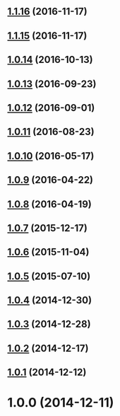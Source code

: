 <a name="1.1.16"></a>
## [1.1.16](https://github.com/koola/pix-diff/compare/v1.1.15...v1.1.16) (2016-11-17)



<a name="1.1.15"></a>
## [1.1.15](https://github.com/koola/pix-diff/compare/v1.0.14...v1.1.15) (2016-11-17)



<a name="1.0.14"></a>
## [1.0.14](https://github.com/koola/pix-diff/compare/v1.0.13...v1.0.14) (2016-10-13)



<a name="1.0.13"></a>
## [1.0.13](https://github.com/koola/pix-diff/compare/v1.0.12...v1.0.13) (2016-09-23)



<a name="1.0.12"></a>
## [1.0.12](https://github.com/koola/pix-diff/compare/v1.0.11...v1.0.12) (2016-09-01)



<a name="1.0.11"></a>
## [1.0.11](https://github.com/koola/pix-diff/compare/v1.0.10...v1.0.11) (2016-08-23)



<a name="1.0.10"></a>
## [1.0.10](https://github.com/koola/pix-diff/compare/v1.0.9...v1.0.10) (2016-05-17)



<a name="1.0.9"></a>
## [1.0.9](https://github.com/koola/pix-diff/compare/v1.0.8...v1.0.9) (2016-04-22)



<a name="1.0.8"></a>
## [1.0.8](https://github.com/koola/pix-diff/compare/v1.0.7...v1.0.8) (2016-04-19)



<a name="1.0.7"></a>
## [1.0.7](https://github.com/koola/pix-diff/compare/v1.0.6...v1.0.7) (2015-12-17)



<a name="1.0.6"></a>
## [1.0.6](https://github.com/koola/pix-diff/compare/v1.0.5...v1.0.6) (2015-11-04)



<a name="1.0.5"></a>
## [1.0.5](https://github.com/koola/pix-diff/compare/v1.0.4...v1.0.5) (2015-07-10)



<a name="1.0.4"></a>
## [1.0.4](https://github.com/koola/pix-diff/compare/v1.0.3...v1.0.4) (2014-12-30)



<a name="1.0.3"></a>
## [1.0.3](https://github.com/koola/pix-diff/compare/v1.0.2...v1.0.3) (2014-12-28)



<a name="1.0.2"></a>
## [1.0.2](https://github.com/koola/pix-diff/compare/v1.0.1...v1.0.2) (2014-12-17)



<a name="1.0.1"></a>
## [1.0.1](https://github.com/koola/pix-diff/compare/v1.0.0...v1.0.1) (2014-12-12)



<a name="1.0.0"></a>
# 1.0.0 (2014-12-11)



